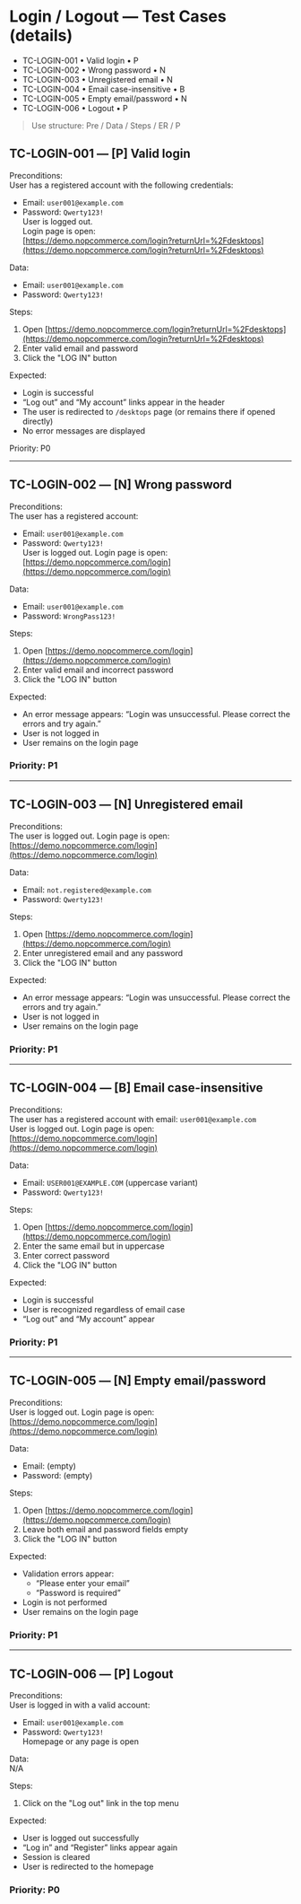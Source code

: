 # Login / Logout — Test Cases (details)
- TC-LOGIN-001 • Valid login • P
- TC-LOGIN-002 • Wrong password • N
- TC-LOGIN-003 • Unregistered email • N
- TC-LOGIN-004 • Email case-insensitive • B
- TC-LOGIN-005 • Empty email/password • N
- TC-LOGIN-006 • Logout • P

> Use structure: Pre / Data / Steps / ER / P  

## TC-LOGIN-001 — [P] Valid login

Preconditions:  
User has a registered account with the following credentials:  
- Email: `user001@example.com`  
- Password: `Qwerty123!`  
User is logged out.  
Login page is open:  
[https://demo.nopcommerce.com/login?returnUrl=%2Fdesktops](https://demo.nopcommerce.com/login?returnUrl=%2Fdesktops)

Data:  
- Email: `user001@example.com`  
- Password: `Qwerty123!`

Steps:  
1) Open [https://demo.nopcommerce.com/login?returnUrl=%2Fdesktops](https://demo.nopcommerce.com/login?returnUrl=%2Fdesktops)  
2) Enter valid email and password  
3) Click the "LOG IN" button

Expected:  
- Login is successful  
- “Log out” and “My account” links appear in the header  
- The user is redirected to `/desktops` page (or remains there if opened directly)  
- No error messages are displayed

Priority: P0

---

## TC-LOGIN-002 — [N] Wrong password

Preconditions:  
The user has a registered account:  
- Email: `user001@example.com`  
- Password: `Qwerty123!`  
User is logged out. Login page is open:  
[https://demo.nopcommerce.com/login](https://demo.nopcommerce.com/login)

Data:  
- Email: `user001@example.com`  
- Password: `WrongPass123!`

Steps:  
1) Open [https://demo.nopcommerce.com/login](https://demo.nopcommerce.com/login)  
2) Enter valid email and incorrect password  
3) Click the "LOG IN" button

Expected:  
- An error message appears: “Login was unsuccessful. Please correct the errors and try again.”  
- User is not logged in  
- User remains on the login page

### Priority: P1

---

## TC-LOGIN-003 — [N] Unregistered email

Preconditions:  
The user is logged out. Login page is open:  
[https://demo.nopcommerce.com/login](https://demo.nopcommerce.com/login)

Data:  
- Email: `not.registered@example.com`  
- Password: `Qwerty123!`

Steps:  
1) Open [https://demo.nopcommerce.com/login](https://demo.nopcommerce.com/login)  
2) Enter unregistered email and any password  
3) Click the "LOG IN" button

Expected:  
- An error message appears: “Login was unsuccessful. Please correct the errors and try again.”  
- User is not logged in  
- User remains on the login page

### Priority: P1

---

## TC-LOGIN-004 — [B] Email case-insensitive

Preconditions:  
The user has a registered account with email: `user001@example.com`  
User is logged out. Login page is open:  
[https://demo.nopcommerce.com/login](https://demo.nopcommerce.com/login)

Data:  
- Email: `USER001@EXAMPLE.COM` (uppercase variant)  
- Password: `Qwerty123!`

Steps:  
1) Open [https://demo.nopcommerce.com/login](https://demo.nopcommerce.com/login)  
2) Enter the same email but in uppercase  
3) Enter correct password  
4) Click the "LOG IN" button

Expected:  
- Login is successful  
- User is recognized regardless of email case  
- “Log out” and “My account” appear

### Priority: P1

---

## TC-LOGIN-005 — [N] Empty email/password

Preconditions:  
User is logged out. Login page is open:  
[https://demo.nopcommerce.com/login](https://demo.nopcommerce.com/login)

Data:  
- Email: (empty)  
- Password: (empty)

Steps:  
1) Open [https://demo.nopcommerce.com/login](https://demo.nopcommerce.com/login)  
2) Leave both email and password fields empty  
3) Click the "LOG IN" button

Expected:  
- Validation errors appear:  
  - “Please enter your email”  
  - “Password is required”  
- Login is not performed  
- User remains on the login page

### Priority: P1

---

## TC-LOGIN-006 — [P] Logout

Preconditions:  
User is logged in with a valid account:  
- Email: `user001@example.com`  
- Password: `Qwerty123!`  
Homepage or any page is open

Data:  
N/A

Steps:  
1) Click on the "Log out" link in the top menu

Expected:  
- User is logged out successfully  
- “Log in” and “Register” links appear again  
- Session is cleared  
- User is redirected to the homepage

### Priority: P0

